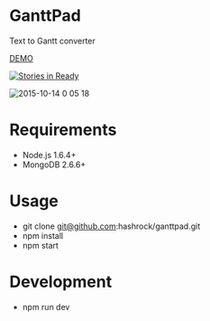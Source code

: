 # GanttPad

Text to Gantt converter

[DEMO](http://ganttpad.herokuapp.com/)

[![Stories in Ready](https://badge.waffle.io/hashrock/ganttpad.svg?label=ready&title=Ready)](http://waffle.io/hashrock/ganttpad)

![2015-10-14 0 05 18](https://cloud.githubusercontent.com/assets/3132889/10458763/6dc8a0fa-7207-11e5-9077-e4c5aeed0de4.png)


# Requirements

 * Node.js 1.6.4+
 * MongoDB 2.6.6+

# Usage

 * git clone git@github.com:hashrock/ganttpad.git
 * npm install
 * npm start

# Development

 * npm run dev

